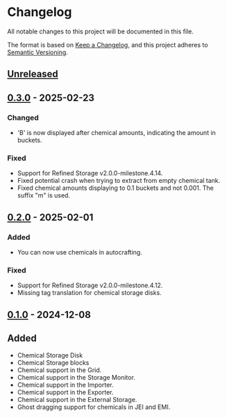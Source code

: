 # Changelog

All notable changes to this project will be documented in this file.

The format is based on [Keep a Changelog](https://keepachangelog.com/en/1.0.0/), and this project adheres
to [Semantic Versioning](https://semver.org/spec/v2.0.0.html).

## [Unreleased]

## [0.3.0] - 2025-02-23

### Changed

-   'B' is now displayed after chemical amounts, indicating the amount in buckets.

### Fixed

-   Support for Refined Storage v2.0.0-milestone.4.14.
-   Fixed potential crash when trying to extract from empty chemical tank.
-   Fixed chemical amounts displaying to 0.1 buckets and not 0.001. The suffix "m" is used.

## [0.2.0] - 2025-02-01

### Added

-   You can now use chemicals in autocrafting.

### Fixed

-   Support for Refined Storage v2.0.0-milestone.4.12.
-   Missing tag translation for chemical storage disks.

## [0.1.0] - 2024-12-08

## Added

-   Chemical Storage Disk
-   Chemical Storage blocks
-   Chemical support in the Grid.
-   Chemical support in the Storage Monitor.
-   Chemical support in the Importer.
-   Chemical support in the Exporter.
-   Chemical support in the External Storage.
-   Ghost dragging support for chemicals in JEI and EMI.

[Unreleased]: https://github.com/refinedmods/refinedstorage-mekanism-integration/compare/v0.3.0...HEAD

[0.3.0]: https://github.com/refinedmods/refinedstorage-mekanism-integration/compare/v0.2.0...v0.3.0

[0.2.0]: https://github.com/refinedmods/refinedstorage-mekanism-integration/compare/v0.1.0...v0.2.0

[0.1.0]: https://github.com/refinedmods/refinedstorage-mekanism-integration/compare/2e49bd4562a9ef166418f69292344aa55ace66a8...v0.1.0
